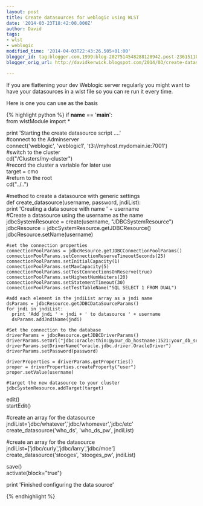 ```yaml
---
layout: post
title: Create datasources for weblogic using WLST
date: '2014-03-23T18:42:00.000Z'
author: David
tags:
- wlst
- weblogic
modified_time: '2014-04-03T22:43:26.505+01:00'
blogger_id: tag:blogger.com,1999:blog-2027514548288128942.post-2361511894501527125
blogger_orig_url: http://davidkerwick.blogspot.com/2014/03/create-datasources-for-weblogic-using.html

---
```


If you are flattening your dev Weblogic server regularly you might want to have your datasources in a wlst file so you can re run it every time.  

Here is one you can use as the basis  

{% highlight python %}
if __name__ == '__main__':  
    from wlstModule import *  

print 'Starting the  create datasource script ....'  
#connect to the Adminserver  
connect('weblogic', 'weblogic1', 't3://myhost.mydomain.ie:7001')  
#switch to the cluster  
cd("/Clusters/my-cluster")  
#record the cluster a variable for later use  
target = cmo  
#return to the root  
cd("../..")  

#method to create a datasource with generic settings  
def create_datasource(username, password, jndiList):  
    print 'Creating a data source with name ' + username  
    #Create a datasource using the username as the name  
    jdbcSystemResource = create(username, "JDBCSystemResource")  
    jdbcResource = jdbcSystemResource.getJDBCResource()  
    jdbcResource.setName(username)  

    #set the connection properties  
    connectionPoolParams = jdbcResource.getJDBCConnectionPoolParams()  
    connectionPoolParams.setConnectionReserveTimeoutSeconds(25)  
    connectionPoolParams.setInitialCapacity(1)  
    connectionPoolParams.setMaxCapacity(5)  
    connectionPoolParams.setTestConnectionsOnReserve(true)  
    connectionPoolParams.setHighestNumWaiters(20)  
    connectionPoolParams.setStatementTimeout(30)  
    connectionPoolParams.setTestTableName("SQL SELECT 1 FROM DUAL")  

    #add each element in the jndiList array as a jndi name  
    dsParams = jdbcResource.getJDBCDataSourceParams()  
    for jndi in jndiList:  
      print 'Add jndi ' + jndi + ' to datasource ' + username  
      dsParams.addJndiName(jndi)  

    #Set the connection to the database  
    driverParams = jdbcResource.getJDBCDriverParams()  
    driverParams.setUrl("jdbc:oracle:thin:@your_db_hostname:1521:your_db_server_name")  
    driverParams.setDriverName("oracle.jdbc.driver.OracleDriver")  
    driverParams.setPassword(password)  

    driverProperties = driverParams.getProperties()  
    proper = driverProperties.createProperty("user")  
    proper.setValue(username)  

    #target the new datasource to your cluster  
    jdbcSystemResource.addTarget(target)  

edit()  
startEdit()  

#create an array for the datasource  
jndiList='jdbc/whatever','jdbc/whomever','jdbc/etc'  
create_datasource('who_ds', 'who_ds_pw', jndiList)  

#create an array for the datasource  
jndiList=['jdbc/curly','jdbc/larry','jdbc/moe']  
create_datasource('stooges', 'stooges_pw', jndiList)  

save()  
activate(block="true")  

print 'Finished configuring the data source'  

{% endhighlight %}
